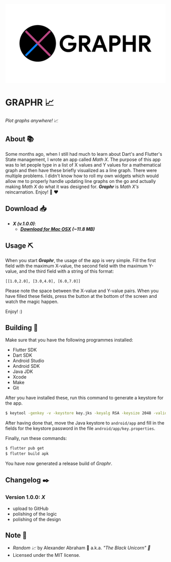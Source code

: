 <p align="center">
 <img src="https://github.com/iamtheblackunicorn/Graphr/raw/main/assets/images/banner.png"/>
</p>

# GRAPHR :chart_with_upwards_trend:

*Plot graphs anywhere!* :chart_with_upwards_trend:

## About :books:

Some months ago, when I still had much to learn about Dart's and Flutter's State management, I wrote an app called *Math X*.
The purpose of this app was to let people type in a list of X values and Y values for a mathematical graph and then have these briefly visualized as a line graph. There were multiple problems. I didn't know how to roll my own widgets which would allow me to properly handle updating line graphs on the go and actually making *Math X* do what it was designed for. ***Graphr*** is *Math X's* reincarnation. Enjoy! :unicorn: :heart:

## Download :inbox_tray:

- ***X (v.1.0.0)***:
  - ***[Download for Mac OSX](https://github.com/iamtheblackunicorn/Graphr/releases/download/v.1.0.0/Graphr-v1.0.0-X-Release.app.zip) (~11.8 MB)***

## Usage :pick:

When you start ***Graphr***, the usage of the app is very simple.
Fill the first field with the maximum X-value, the second field with the maximum Y-value,
and the third field with a string of this format:

```text
[[1.0,2.0], [3.0,4.0], [6.0,7.0]]
```

Please note the space between the X-value and Y-value pairs.
When you have filled these fields, press the button at the bottom of the screen and watch the magic happen.

Enjoy! :)

## Building :hammer:

Make sure that you have the following programmes installed:

- Flutter SDK
- Dart SDK
- Android Studio
- Android SDK
- Java JDK
- Xcode
- Make
- Git

After you have installed these, run this command to generate a keystore for the app.

```bash
$ keytool -genkey -v -keystore key.jks -keyalg RSA -keysize 2048 -validity 10000 -alias key
```

After having done that, move the Java keystore to `android/app` and fill in the fields for the keystore password in the file `android/app/key.properties`.

Finally, run these commands:

```bash
$ flutter pub get
$ flutter build apk
```

You have now generated a release build of *Graphr*.

## Changelog :black_nib:

### Version 1.0.0: ***X***

- upload to GitHub
- polishing of the logic
- polishing of the design

## Note :scroll:

- *Random :chart_with_upwards_trend:* by Alexander Abraham :black_heart: a.k.a. *"The Black Unicorn" :unicorn:*
- Licensed under the MIT license.
